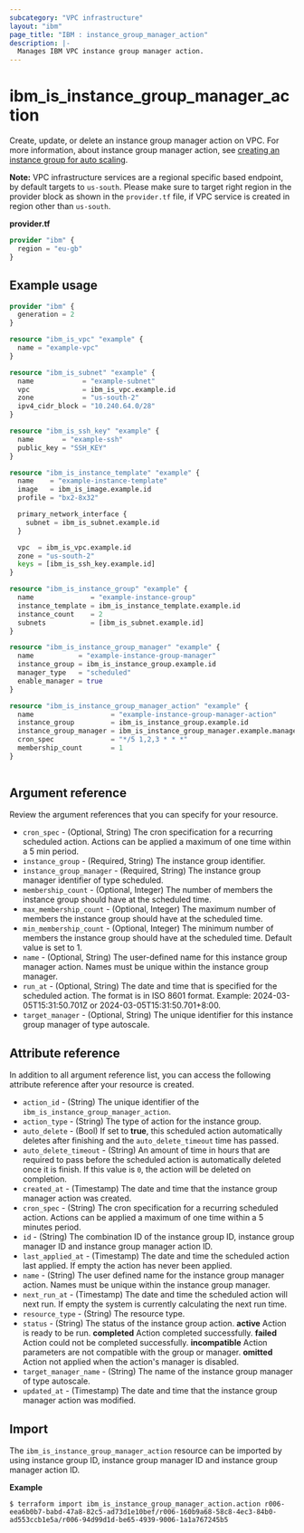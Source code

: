 ```yaml
---
subcategory: "VPC infrastructure"
layout: "ibm"
page_title: "IBM : instance_group_manager_action"
description: |-
  Manages IBM VPC instance group manager action.
---
```


# ibm_is_instance_group_manager_action
Create, update, or delete an instance group manager action on VPC. For more information, about instance group manager action, see [creating an instance group for auto scaling](https://cloud.ibm.com/docs/vpc?topic=vpc-creating-auto-scale-instance-group).

**Note:** 
VPC infrastructure services are a regional specific based endpoint, by default targets to `us-south`. Please make sure to target right region in the provider block as shown in the `provider.tf` file, if VPC service is created in region other than `us-south`.

**provider.tf**

```terraform
provider "ibm" {
  region = "eu-gb"
}
```

## Example usage

```terraform
provider "ibm" {
  generation = 2
}

resource "ibm_is_vpc" "example" {
  name = "example-vpc"
}

resource "ibm_is_subnet" "example" {
  name            = "example-subnet"
  vpc             = ibm_is_vpc.example.id
  zone            = "us-south-2"
  ipv4_cidr_block = "10.240.64.0/28"
}

resource "ibm_is_ssh_key" "example" {
  name       = "example-ssh"
  public_key = "SSH_KEY"
}

resource "ibm_is_instance_template" "example" {
  name    = "example-instance-template"
  image   = ibm_is_image.example.id
  profile = "bx2-8x32"

  primary_network_interface {
    subnet = ibm_is_subnet.example.id
  }

  vpc  = ibm_is_vpc.example.id
  zone = "us-south-2"
  keys = [ibm_is_ssh_key.example.id]
}

resource "ibm_is_instance_group" "example" {
  name              = "example-instance-group"
  instance_template = ibm_is_instance_template.example.id
  instance_count    = 2
  subnets           = [ibm_is_subnet.example.id]
}

resource "ibm_is_instance_group_manager" "example" {
  name           = "example-instance-group-manager"
  instance_group = ibm_is_instance_group.example.id
  manager_type   = "scheduled"
  enable_manager = true
}

resource "ibm_is_instance_group_manager_action" "example" {
  name                   = "example-instance-group-manager-action"
  instance_group         = ibm_is_instance_group.example.id
  instance_group_manager = ibm_is_instance_group_manager.example.manager_id
  cron_spec              = "*/5 1,2,3 * * *"
  membership_count       = 1
}
    
```
## Argument reference
Review the argument references that you can specify for your resource. 

- `cron_spec` - (Optional, String) The cron specification for a recurring scheduled action. Actions can be applied a maximum of one time within a 5 min period.
- `instance_group` - (Required, String) The instance group identifier.
- `instance_group_manager` - (Required, String) The instance group manager identifier of type scheduled.
- `membership_count` - (Optional, Integer) The number of members the instance group should have at the scheduled time.
- `max_membership_count` - (Optional, Integer) The maximum number of members the instance group should have at the scheduled time.
- `min_membership_count` - (Optional, Integer) The minimum number of members the instance group should have at the scheduled time. Default value is set to 1.
- `name` - (Optional, String) The user-defined name for this instance group manager action. Names must be unique within the instance group manager.
- `run_at` - (Optional, String) The date and time that is specified for the scheduled action. The format is in ISO 8601 format. Example: 2024-03-05T15:31:50.701Z or 2024-03-05T15:31:50.701+8:00.
- `target_manager` - (Optional, String) The unique identifier for this instance group manager of type autoscale.
 

## Attribute reference
In addition to all argument reference list, you can access the following attribute reference after your resource is created.

- `action_id` - (String) The unique identifier of the `ibm_is_instance_group_manager_action`.
- `action_type` - (String) The type of action for the instance group.
- `auto_delete` - (Bool) If set to **true**, this scheduled action automatically deletes after finishing and the `auto_delete_timeout` time has passed.
- `auto_delete_timeout` - (String) An amount of time in hours that are required to pass before the scheduled action is automatically deleted once it is finish. If this value is `0`, the action will be deleted on completion.
- `created_at` - (Timestamp) The date and time that the instance group manager action was created.
- `cron_spec` - (String) The cron specification for a recurring scheduled action. Actions can be applied a maximum of one time within a 5 minutes period.
- `id` - (String) The combination ID of the instance group ID, instance group manager ID and instance group manager action ID.
- `last_applied_at` - (Timestamp) The date and time the scheduled action last applied. If empty the action has never been applied.
- `name` - (String) The user defined name for the instance group manager action. Names must be unique within the instance group manager.
- `next_run_at` - (Timestamp) The date and time the scheduled action will next run. If empty the system is currently calculating the next run time.
- `resource_type` - (String) The resource type.
- `status` - (String) The status of the instance group action. **active** Action is ready to be run. **completed** Action completed successfully. **failed** Action could not be completed successfully. **incompatible** Action parameters are not compatible with the group or manager. **omitted** Action not applied when the action's manager is disabled.
- `target_manager_name` - (String) The name of the instance group manager of type autoscale.
- `updated_at` - (Timestamp) The date and time that the instance group manager action was modified.


## Import

The `ibm_is_instance_group_manager_action` resource can be imported by using instance group ID,  instance group manager ID and instance group manager action ID.

**Example**

```
$ terraform import ibm_is_instance_group_manager_action.action r006-eea6b0b7-babd-47a8-82c5-ad73d1e10bef/r006-160b9a68-58c8-4ec3-84b0-ad553ccb1e5a/r006-94d99d1d-be65-4939-9006-1a1a767245b5
```
